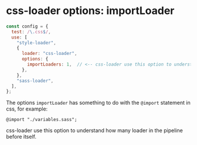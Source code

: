 # css-loader options: importLoader

```js
const config = {
  test: /\.css$/,
  use: [
    "style-loader",
    {
      loader: "css-loader",
      options: {
        importLoaders: 1,  // <-- css-loader use this option to understand how many loader in the pipeline before itself.
      },
    },
    "sass-loader",
  ],
};
```

The options `importLoader` has something to do with the `@import` statement in  css, for example:
```
@import "./variables.sass";
```

css-loader use this option to understand how many loader in the pipeline before itself.
